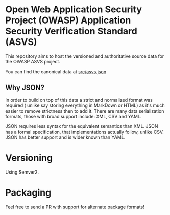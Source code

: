 # Open Web Application Security Project (OWASP) Application Security Verification Standard (ASVS)

This repository aims to host the versioned and authoritative source data for the OWASP ASVS project.

You can find the canonical data at [src/asvs.json](src/asvs.json)

## Why JSON?
In order to build on top of this data a strict and normalized format was required (
unlike say storing everything in MarkDown or HTML) as it's much easier to remove strictness then to add it.
There are many data serialization formats, those with broad support include: XML, CSV and YAML.

JSON requires less syntax for the equivalent semantics than XML.
JSON has a formal specification, that implementations actually follow, unlike CSV.
JSON has better support and is wider known than YAML.

# Versioning
Using Semver2.

# Packaging
Feel free to send a PR with support for alternate package formats!